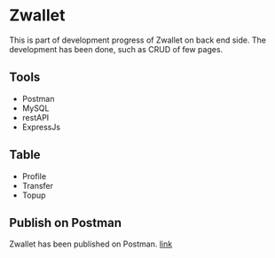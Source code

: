 # Zwallet

This is part of development progress of Zwallet on back end side. The development has been done, such as CRUD of few pages.

## Tools

* Postman
* MySQL
* restAPI
* ExpressJs

## Table 

* Profile
* Transfer
* Topup


## Publish on Postman
Zwallet has been published on Postman. 
[link ](https://explore.postman.com/SaidHamzah)
